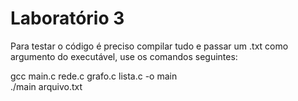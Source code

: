 # Laboratório 3

<p>Para testar o código é preciso compilar tudo e passar um .txt como argumento do executável, use os comandos seguintes:</br>

gcc main.c rede.c grafo.c lista.c -o main<br>
./main arquivo.txt